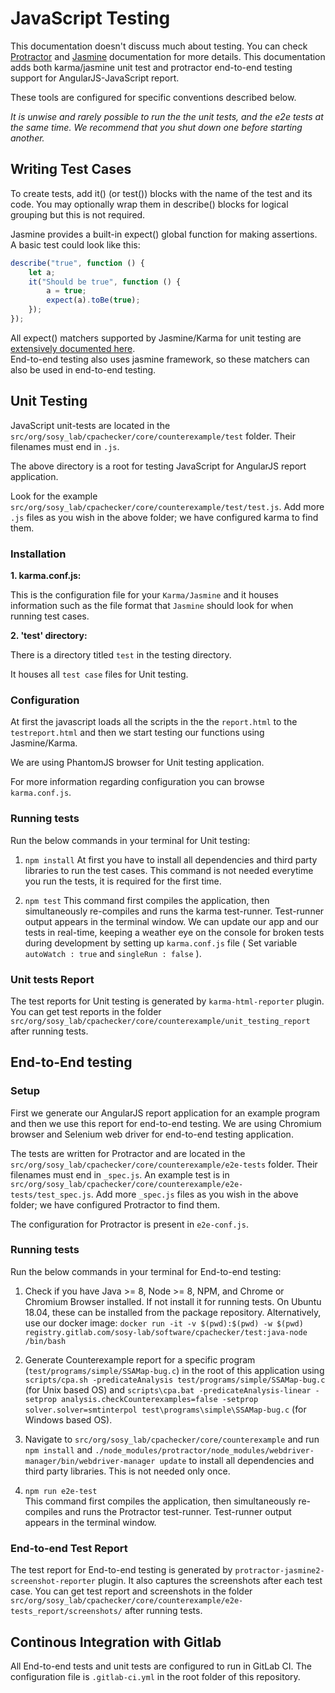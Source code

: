 # JavaScript Testing

This documentation doesn't discuss much about testing. You can check [Protractor](https://www.protractortest.org/) and [Jasmine](https://jasmine.github.io/) documentation for more details.
This documentation adds both karma/jasmine unit test and protractor end-to-end testing support for AngularJS-JavaScript report.

These tools are configured for specific conventions described below.

*It is unwise and rarely possible to run the the unit tests, and the e2e tests at the same time.
We recommend that you shut down one before starting another.*

## Writing Test Cases
To create tests, add it() (or test()) blocks with the name of the test and its code. You may optionally wrap them in describe() blocks for logical grouping but this is not required.

Jasmine provides a built-in expect() global function for making assertions. A basic test could look like this:

```js
describe("true", function () {
    let a;
    it("Should be true", function () {
        a = true;
        expect(a).toBe(true);
    });
});
```

All expect() matchers supported by Jasmine/Karma for unit testing are [extensively documented here](https://jasmine.github.io/2.0/introduction.html#section-Included_Matchers).<br>
End-to-end testing also uses jasmine framework, so these matchers can also be used in end-to-end testing.

## Unit Testing

JavaScript unit-tests are located in the `src/org/sosy_lab/cpachecker/core/counterexample/test` folder. Their filenames must end in `.js`.

The above directory is a root for testing JavaScript for AngularJS report application.

Look for the example `src/org/sosy_lab/cpachecker/core/counterexample/test/test.js`.
Add more `.js` files as you wish in the above folder; we have configured karma to find them.

### Installation

**1. karma.conf.js:**

This is the configuration file for your `Karma/Jasmine` and it houses information such as the file format that `Jasmine` should look for when running test cases.

**2. 'test' directory:**

There is a directory titled `test` in the testing directory. 

It houses all `test case` files for Unit testing.

### Configuration

At first the javascript loads all the scripts in the the `report.html` to the `testreport.html` and then we start testing our functions using Jasmine/Karma.

We are using PhantomJS browser for Unit testing application.

For more information regarding configuration you can browse `karma.conf.js`.


### Running tests

Run the below commands in your terminal for Unit testing:

1. `npm install`
At first you have to install all dependencies and third party libraries to run the test cases.
This command is not needed everytime you run the tests, it is required for the first time.

2.  `npm test`
This command first compiles the application, then simultaneously re-compiles and runs the karma test-runner. 
Test-runner output appears in the terminal window.
We can update our app and our tests in real-time, keeping a weather eye on the console for broken tests during development by setting up `karma.conf.js` file ( Set variable `autoWatch : true` and `singleRun : false` ).

### Unit tests Report

The test reports for Unit testing is generated by `karma-html-reporter` plugin.
You can get test reports in the folder `src/org/sosy_lab/cpachecker/core/counterexample/unit_testing_report` after running tests.


## End-to-End testing

### Setup

First we generate our AngularJS report application for an example program and then we use this report for end-to-end testing.
We are using Chromium browser and Selenium web driver for end-to-end testing application.

The tests are written for Protractor and are located in the `src/org/sosy_lab/cpachecker/core/counterexample/e2e-tests` folder.
Their filenames must end in `_spec.js`.
An example test is in `src/org/sosy_lab/cpachecker/core/counterexample/e2e-tests/test_spec.js`.
Add more `_spec.js` files as you wish in the above folder; we have configured Protractor to find them.

The configuration for Protractor is present in `e2e-conf.js`.

### Running tests

Run the below commands in your terminal for End-to-end testing:

1. Check if you have Java >= 8, Node >= 8, NPM, and Chrome or Chromium Browser installed.
   If not install it for running tests.
   On Ubuntu 18.04, these can be installed from the package repository.
   Alternatively, use our docker image:
   `docker run -it -v $(pwd):$(pwd) -w $(pwd) registry.gitlab.com/sosy-lab/software/cpachecker/test:java-node /bin/bash`

2. Generate Counterexample report for a specific program (`test/programs/simple/SSAMap-bug.c`) in the root of this application using
  `scripts/cpa.sh -predicateAnalysis test/programs/simple/SSAMap-bug.c` (for Unix based OS) and
  `scripts\cpa.bat -predicateAnalysis-linear -setprop analysis.checkCounterexamples=false -setprop solver.solver=smtinterpol test\programs\simple\SSAMap-bug.c` (for Windows based OS).

3. Navigate to `src/org/sosy_lab/cpachecker/core/counterexample` and run
  `npm install` and `./node_modules/protractor/node_modules/webdriver-manager/bin/webdriver-manager update`
  to install all dependencies and third party libraries.
  This is not needed only once.

4.  `npm run e2e-test`<br>
This command first compiles the application, then simultaneously re-compiles and runs the Protractor test-runner. 
Test-runner output appears in the terminal window.


### End-to-end Test Report

The test report for End-to-end testing is generated by `protractor-jasmine2-screenshot-reporter` plugin. It also captures the screenshots after each test case.
You can get test report and screenshots in the folder `src/org/sosy_lab/cpachecker/core/counterexample/e2e-tests_report/screenshots/` after running tests.


## Continous Integration with Gitlab

All End-to-end tests and unit tests are configured to run in GitLab CI. The configuration file is `.gitlab-ci.yml` in the root folder of this repository.









